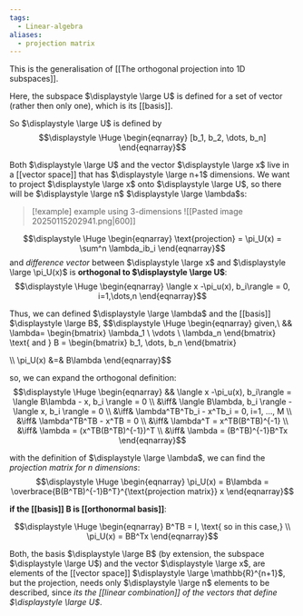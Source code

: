 ```yaml
---
tags:
  - Linear-algebra
aliases:
  - projection matrix
---
```

This is the generalisation of [[The orthogonal projection into 1D subspaces]].

Here, the subspace $\displaystyle \large U$ is defined for a set of vector (rather then only one), which is its [[basis]].

So $\displaystyle \large U$ is defined by
$$\displaystyle \Huge \begin{eqnarray} 
[b_1, b_2, \dots, b_n]
\end{eqnarray}$$

Both $\displaystyle \large U$ and the vector $\displaystyle \large x$ live in a [[vector space]] that has $\displaystyle \large n+1$ dimensions. We want to project $\displaystyle \large x$ onto $\displaystyle \large U$, so there will be $\displaystyle \large n$ $\displaystyle \large \lambda$s:

>[!example] example using 3-dimensions
>![[Pasted image 20250115202941.png|600]]

$$\displaystyle \Huge \begin{eqnarray} 
\text{projection} = \pi_U(x) = \sum^n \lambda_ib_i
\end{eqnarray}$$
and *difference vector* between $\displaystyle \large x$ and $\displaystyle \large \pi_U(x)$ is **orthogonal to $\displaystyle \large U$**:
$$\displaystyle \Huge \begin{eqnarray} 
\langle x -\pi_u(x), b_i\rangle = 0, i=1,\dots,n
\end{eqnarray}$$

Thus, we can defined $\displaystyle \large \lambda$ and the [[basis]] $\displaystyle \large B$,
$$\displaystyle \Huge \begin{eqnarray} 
given,\ && \lambda=
\begin{bmatrix}  \lambda_1 \\ \vdots \\ \lambda_n \end{bmatrix}
\text{ and }
B = \begin{bmatrix}  b_1, \dots, b_n \end{bmatrix}

\\\\
\pi_U(x) &=& B\lambda
\end{eqnarray}$$

so, we can expand the orthogonal definition:
$$\displaystyle \Huge \begin{eqnarray} 
&& \langle x -\pi_u(x), b_i\rangle = \langle B\lambda - x, b_i \rangle = 0
\\ &\iff& 
\langle B\lambda, b_i \rangle  - \langle x, b_i \rangle = 0
\\ &\iff& 
\lambda^TB^Tb_i - x^Tb_i = 0, i=1, ..., M
\\ &\iff& 
\lambda^TB^TB - x^TB = 0
\\ &\iff& 
\lambda^T = x^TB(B^TB)^{-1}
\\ &\iff& 
\lambda = (x^TB(B^TB)^{-1})^T
\\ &\iff& 
\lambda = (B^TB)^{-1}B^Tx
\end{eqnarray}$$

with the definition of $\displaystyle \large \lambda$, we can find the *projection matrix for n dimensions*:
$$\displaystyle \Huge \begin{eqnarray} 
\pi_U(x) = B\lambda = 
\overbrace{B(B^TB)^{-1}B^T}^{\text{projection matrix}} x
\end{eqnarray}$$

**if the [[basis]] B is [[orthonormal basis]]**:

$$\displaystyle \Huge \begin{eqnarray} 
B^TB = I, \text{ so in this case,}
\\
\pi_U(x) = BB^Tx
\end{eqnarray}$$

Both, the basis $\displaystyle \large B$ (by extension, the subspace $\displaystyle \large U$) and the vector $\displaystyle \large x$, are elements of the [[vector space]] $\displaystyle \large \mathbb{R}^{n+1}$, but the projection, needs only $\displaystyle \large n$ elements to be described, since *its the [[linear combination]] of the vectors that define $\displaystyle \large U$*.

